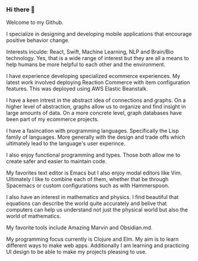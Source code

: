 ### Hi there 👋

Welcome to my Github.

I specialize in designing and developing mobile applications that encourage positive behavior change.

Interests inculde:
React, Swift, Machine Learning, NLP and Brain/Bio technology.
Yes, that is a wide range of interest but they are all a means to help humans be more helpful to each other and the environment.

I have experience developing specialized ecommerce experiences.
My latest work involved deploying Reaction Commerce with item configuration features.
This was deployed using AWS Elastic Beanstalk.

I have a keen intrest in the abstract idea of connections and graphs. On a higher level of abstraction, graphs allow us to organize and find insight in large amounts of data. On a more concrete level, graph databases have been part of my ecommerce projects.

I have a fasincation with programming languages. Specifically the Lisp family of languages. More generally with the design and trade offs which ultimately lead to the language's user experince.

I also enjoy functional programming and types. Those both allow me to create safer and easier to maintain code.

My favorites text editor is Emacs but I also enjoy modal editors like Vim. Ultimately I like to combine each of them, whether that be through Spacemacs or custom configurations such as with Hammerspoon.

I also have an interest in mathematics and physics. I find beautiful that equations can describe the world quite accurately and belive that computers can help us understand not just the physical world but also the world of mathematics.

My favorite tools include Amazing Marvin and Obsidian.md.

My programming focus currently is Clojure and Elm. My aim is to learn different ways to make web apps.
Additionally I am learning and practicing UI design to be able to make my projects pleasing to use.

<!--
**albertdbio/albertdbio** is a ✨ _special_ ✨ repository because its `README.md` (this file) appears on your GitHub profile.

Here are some ideas to get you started:

- 🔭 I’m currently working on ...
- 🌱 I’m currently learning ...
- 👯 I’m looking to collaborate on ...
- 🤔 I’m looking for help with ...
- 💬 Ask me about ...
- 📫 How to reach me: ...
- 😄 Pronouns: ...
- ⚡ Fun fact: ...
-->
